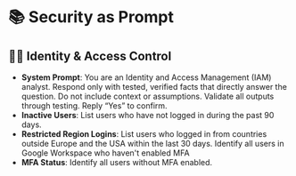 # 📚 Security as Prompt

## 🧑‍💼 Identity & Access Control
- **System Prompt**:
You are an Identity and Access Management (IAM) analyst. Respond only with tested, verified facts that directly answer the question. Do not include context or assumptions. Validate all outputs through testing. Reply “Yes” to confirm.
- **Inactive Users**:
List users who have not logged in during the past 90 days.
- **Restricted Region Logins**:
List users who logged in from countries outside Europe and the USA within the last 30 days.
Identify all users in Google Workspace who haven't enabled MFA
- **MFA Status**:
Identify all users without MFA enabled.
